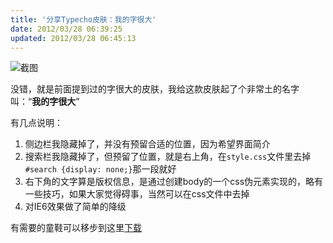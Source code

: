 ```yaml
---
title: '分享Typecho皮肤：我的字很大'
date: 2012/03/28 06:39:25
updated: 2012/03/28 06:45:13
---
```


![截图](http://jiongks-typecho.stor.sinaapp.com/usr/uploads/2012/03/1377949152.png)

没错，就是前面提到过的字很大的皮肤，我给这款皮肤起了个非常土的名字叫：“__我的字很大__”

有几点说明：

1. 侧边栏我隐藏掉了，并没有预留合适的位置，因为希望界面简介
2. 搜索栏我隐藏掉了，但预留了位置，就是右上角，在`style.css`文件里去掉`#search {display: none;}`那一段就好
3. 右下角的文字算是版权信息，是通过创建body的一个css伪元素实现的，略有一些技巧，如果大家觉得碍事，当然可以在css文件中去掉
4. 对IE6效果做了简单的降级

有需要的童鞋可以移步到这里[下载](http://jiongks-typecho.stor.sinaapp.com/usr/uploads/2012/03/3450849969.zip)